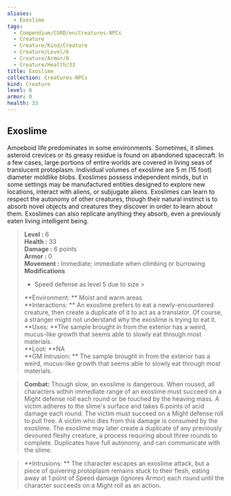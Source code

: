```yaml
---
aliases:
  - Exoslime
tags:
  - Compendium/CSRD/en/Creatures-NPCs
  - Creature
  - Creature/Kind/Creature
  - Creature/Level/6
  - Creature/Armor/0
  - Creature/Health/33
title: Exoslime
collection: Creatures-NPCs
kind: Creature
level: 6
armor: 0
health: 33
---
```

## Exoslime  
Amoeboid life predominates in some environments. Sometimes, it slimes asteroid crevices or its greasy residue is found on abandoned spacecraft. In a few cases, large portions of entire worlds are covered in living seas of translucent protoplasm. Individual volumes of exoslime are 5 m (15 foot) diameter moldlike blobs. Exoslimes possess independent minds, but in some settings may be manufactured entities designed to explore new locations, interact with aliens, or subjugate aliens. Exoslimes can learn to respect the autonomy of other creatures, though their natural instinct is to absorb novel objects and creatures they discover in order to learn about them. Exoslimes can also replicate anything they absorb, even a previously eaten living intelligent being.  

  
> **Level :** 6  
> **Health :** 33  
> **Damage :** 6 points  
> **Armor :** 0  
> **Movement :** Immediate; immediate when climbing or burrowing  
> **Modifications**  
>- Speed defense as level 5 due to size >
>  
> **Environment: ** Moist and warm areas  
> **Interactions: ** An exoslime prefers to eat a newly-encountered creature, then create a duplicate of it to act as a translator. Of course, a stranger might not understand why the exoslime is trying to eat it.  
> **Uses: **The sample brought in from the exterior has a weird, mucus-like growth that seems able to slowly eat through most materials.  
> **Loot: **NA  
> **GM Intrusion: ** The sample brought in from the exterior has a weird, mucus-like growth that seems able to slowly eat through most materials.  

> **Combat:** 
> Though slow, an exoslime is dangerous. When roused, all characters within immediate range of an exoslime must succeed on a Might defense roll each round or be touched by the heaving mass. A victim adheres to the slime's surface and takes 6 points of acid damage each round. The victim must succeed on a Might defense roll to pull free. A victim who dies from this damage is consumed by the exoslime. The exoslime may later create a duplicate of any previously devoured fleshy creature, a process requiring about three rounds to complete. Duplicates have full autonomy, and can communicate with the slime.  
  

> **Intrusions: ** 
> The character escapes an exoslime attack, but a piece of quivering protoplasm remains stuck to their flesh, eating away at 1 point of Speed damage (ignores Armor) each round until the character succeeds on a Might roll as an action.  

